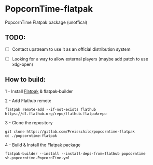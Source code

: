 # PopcornTime-flatpak
PopcornTime Flatpak package (unoffical)

## TODO:
- [ ] Contact upstream to use it as an official distribution system
- [ ] Looking for a way to allow external players (maybe add patch to use xdg-open)


## How to build:
1 - Install [Flatpak](https://flatpak.org/setup/) & flatpak-builder

2 - Add Flathub remote

```
flatpak remote-add --if-not-exists flathub https://dl.flathub.org/repo/flathub.flatpakrepo
```


3 - Clone the repository

```
git clone https://gitlab.com/Preisschild/popcorntime-flatpak
cd ./popcorntime-flatpak
``` 

4 - Build & Install the Flatpak package
```
flatpak-builder --install --install-deps-from=flathub popcorntime sh.popcorntime.PopcornTime.yml
```

